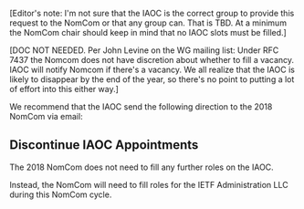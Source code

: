 [Editor's note: I'm not sure that the IAOC is the correct group to provide this request to the NomCom or that any group can. That is TBD. At a minimum the NomCom chair should keep in mind that no IAOC slots must be filled.]

[DOC NOT NEEDED. Per John Levine on the WG mailing list: Under RFC 7437 the Nomcom does not have discretion about whether to fill a vacancy.  IAOC will notify Nomcom if there's a vacancy. We all realize that the IAOC is likely to disappear by the end of the year, so there's no point to putting a lot of effort into this either way.]

We recommend that the IAOC send the following direction to the 2018 NomCom via email:

## Discontinue IAOC Appointments
The 2018 NomCom does not need to fill any further roles on the IAOC. 

Instead, the NomCom will need to fill roles for the IETF Administration LLC during this NomCom cycle.
